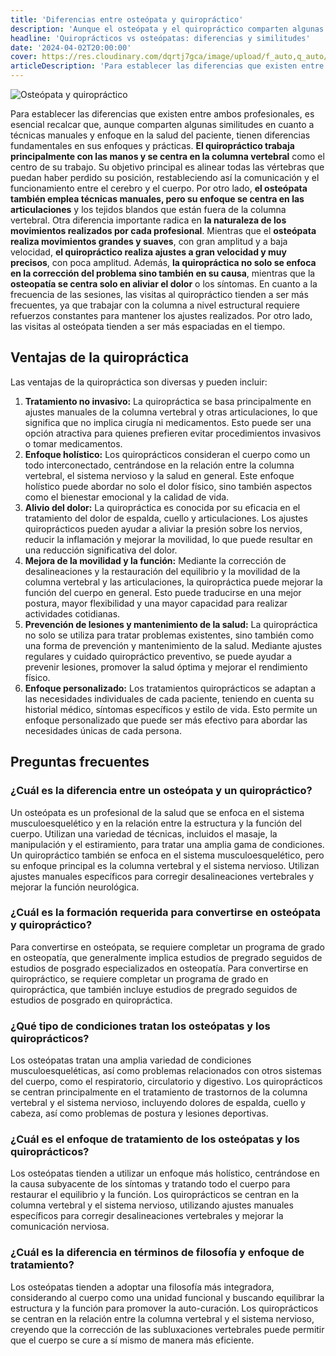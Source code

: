 ```yaml
---
title: 'Diferencias entre osteópata y quiropráctico'
description: 'Aunque el osteópata y el quiropráctico comparten algunas similitudes es esencial recalcar que tienen diferencias fundamentales en sus enfoques y prácticas.'
headline: 'Quiroprácticos vs osteópatas: diferencias y similitudes'
date: '2024-04-02T20:00:00'
cover: https://res.cloudinary.com/dqrtj7gca/image/upload/f_auto,q_auto/v1/website/blog/quiropractico-y-osteopata
articleDescription: 'Para establecer las diferencias que existen entre ambos profesionales, es esencial recalcar que, aunque comparten algunas similitudes en cuanto a técnicas manuales y enfoque en la salud del paciente, tienen diferencias fundamentales en sus enfoques y prácticas. El quiropráctico trabaja principalmente con las manos y se centra en la columna vertebral como el centro de su trabajo. Su objetivo principal es alinear todas las vértebras que puedan haber perdido su posición, restableciendo así la comunicación y el funcionamiento entre el cerebro y el cuerpo. Por otro lado, el osteópata también emplea técnicas manuales, pero su enfoque se centra en las articulaciones y los tejidos blandos que están fuera de la columna vertebral. Otra diferencia importante radica en la naturaleza de los movimientos realizados por cada profesional. Mientras que el osteópata realiza movimientos grandes y suaves, con gran amplitud y a baja velocidad, el quiropráctico realiza ajustes a gran velocidad y muy precisos, con poca amplitud. Además, la quiropráctica no solo se enfoca en la corrección del problema sino también en su causa, mientras que la osteopatía se centra solo en aliviar el dolor o los síntomas'
---
```

![Osteópata y quiropráctico](https://res.cloudinary.com/dqrtj7gca/image/upload/f_auto,q_auto/v1/website/blog/quiropractico-y-osteopata)

Para establecer las diferencias que existen entre ambos profesionales, es esencial recalcar que, aunque comparten algunas similitudes en cuanto a técnicas manuales y enfoque en la salud del paciente, tienen diferencias fundamentales en sus enfoques y prácticas.
**El quiropráctico trabaja principalmente con las manos y se centra en la columna vertebral** como el centro de su trabajo. Su objetivo principal es alinear todas las vértebras que puedan haber perdido su posición, restableciendo así la comunicación y el funcionamiento entre el cerebro y el cuerpo. Por otro lado, **el osteópata también emplea técnicas manuales, pero su enfoque se centra en las articulaciones** y los tejidos blandos que están fuera de la columna vertebral.
Otra diferencia importante radica en **la naturaleza de los movimientos realizados por cada profesional**. Mientras que el **osteópata realiza movimientos grandes y suaves**, con gran amplitud y a baja velocidad, **el quiropráctico realiza ajustes a gran velocidad y muy precisos**, con poca amplitud. Además, **la quiropráctica no solo se enfoca en la corrección del problema sino también en su causa**, mientras que la **osteopatía se centra solo en aliviar el dolor** o los síntomas.
En cuanto a la frecuencia de las sesiones, las visitas al quiropráctico tienden a ser más frecuentes, ya que trabajar con la columna a nivel estructural requiere refuerzos constantes para mantener los ajustes realizados. Por otro lado, las visitas al osteópata tienden a ser más espaciadas en el tiempo.

## Ventajas de la quiropráctica
Las ventajas de la quiropráctica son diversas y pueden incluir:
1) **Tratamiento no invasivo:** La quiropráctica se basa principalmente en ajustes manuales de la columna vertebral y otras articulaciones, lo que significa que no implica cirugía ni medicamentos. Esto puede ser una opción atractiva para quienes prefieren evitar procedimientos invasivos o tomar medicamentos.
2) **Enfoque holístico:** Los quiroprácticos consideran el cuerpo como un todo interconectado, centrándose en la relación entre la columna vertebral, el sistema nervioso y la salud en general. Este enfoque holístico puede abordar no solo el dolor físico, sino también aspectos como el bienestar emocional y la calidad de vida.
3) **Alivio del dolor:** La quiropráctica es conocida por su eficacia en el tratamiento del dolor de espalda, cuello y articulaciones. Los ajustes quiroprácticos pueden ayudar a aliviar la presión sobre los nervios, reducir la inflamación y mejorar la movilidad, lo que puede resultar en una reducción significativa del dolor.
4) **Mejora de la movilidad y la función:** Mediante la corrección de desalineaciones y la restauración del equilibrio y la movilidad de la columna vertebral y las articulaciones, la quiropráctica puede mejorar la función del cuerpo en general. Esto puede traducirse en una mejor postura, mayor flexibilidad y una mayor capacidad para realizar actividades cotidianas.
5) **Prevención de lesiones y mantenimiento de la salud:** La quiropráctica no solo se utiliza para tratar problemas existentes, sino también como una forma de prevención y mantenimiento de la salud. Mediante ajustes regulares y cuidado quiropráctico preventivo, se puede ayudar a prevenir lesiones, promover la salud óptima y mejorar el rendimiento físico.
6) **Enfoque personalizado:** Los tratamientos quiroprácticos se adaptan a las necesidades individuales de cada paciente, teniendo en cuenta su historial médico, síntomas específicos y estilo de vida. Esto permite un enfoque personalizado que puede ser más efectivo para abordar las necesidades únicas de cada persona.
## Preguntas frecuentes
### ¿Cuál es la diferencia entre un osteópata y un quiropráctico?
Un osteópata es un profesional de la salud que se enfoca en el sistema musculoesquelético y en la relación entre la estructura y la función del cuerpo. Utilizan una variedad de técnicas, incluidos el masaje, la manipulación y el estiramiento, para tratar una amplia gama de condiciones.
Un quiropráctico también se enfoca en el sistema musculoesquelético, pero su enfoque principal es la columna vertebral y el sistema nervioso. Utilizan ajustes manuales específicos para corregir desalineaciones vertebrales y mejorar la función neurológica.
### ¿Cuál es la formación requerida para convertirse en osteópata y quiropráctico?
Para convertirse en osteópata, se requiere completar un programa de grado en osteopatía, que generalmente implica estudios de pregrado seguidos de estudios de posgrado especializados en osteopatía.
Para convertirse en quiropráctico, se requiere completar un programa de grado en quiropráctica, que también incluye estudios de pregrado seguidos de estudios de posgrado en quiropráctica.
### ¿Qué tipo de condiciones tratan los osteópatas y los quiroprácticos?
Los osteópatas tratan una amplia variedad de condiciones musculoesqueléticas, así como problemas relacionados con otros sistemas del cuerpo, como el respiratorio, circulatorio y digestivo.
Los quiroprácticos se centran principalmente en el tratamiento de trastornos de la columna vertebral y el sistema nervioso, incluyendo dolores de espalda, cuello y cabeza, así como problemas de postura y lesiones deportivas.
### ¿Cuál es el enfoque de tratamiento de los osteópatas y los quiroprácticos?
Los osteópatas tienden a utilizar un enfoque más holístico, centrándose en la causa subyacente de los síntomas y tratando todo el cuerpo para restaurar el equilibrio y la función.
Los quiroprácticos se centran en la columna vertebral y el sistema nervioso, utilizando ajustes manuales específicos para corregir desalineaciones vertebrales y mejorar la comunicación nerviosa.
### ¿Cuál es la diferencia en términos de filosofía y enfoque de tratamiento?
Los osteópatas tienden a adoptar una filosofía más integradora, considerando al cuerpo como una unidad funcional y buscando equilibrar la estructura y la función para promover la auto-curación.
Los quiroprácticos se centran en la relación entre la columna vertebral y el sistema nervioso, creyendo que la corrección de las subluxaciones vertebrales puede permitir que el cuerpo se cure a sí mismo de manera más eficiente.

